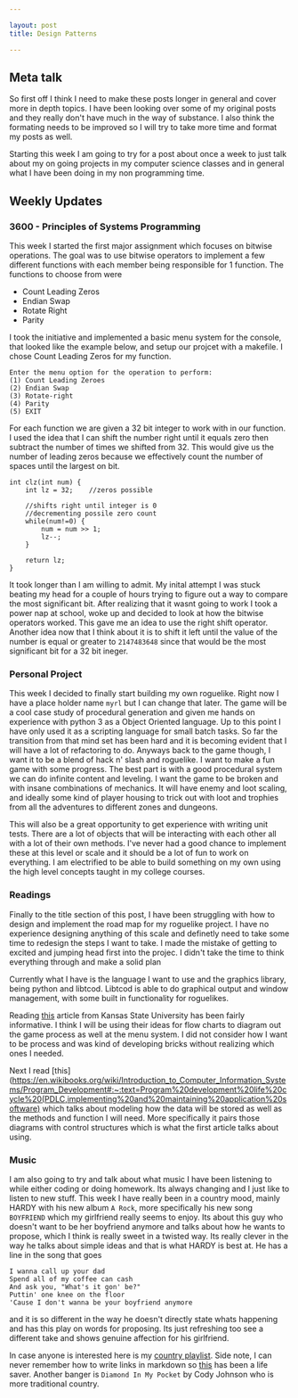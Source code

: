 ```yaml
---

layout: post
title: Design Patterns

---
```


## Meta talk
So first off I think I need to make these posts longer in general and cover more in depth topics. I have been looking over some of my original posts and they really don't have
much in the way of substance. I also think the formating needs to be improved so I will try to take more time and format my posts as well.

Starting this week I am going to try for a post about once a week to just talk about my on going projects in my computer science classes and in general what I have been doing in my non programming time.

## Weekly Updates

### 3600 - Principles of Systems Programming
This week I started the first major assignment which focuses on bitwise operations. The goal was to use bitwise operators to implement a few different functions with each member being responsible for 1 function. The functions to choose from were
* Count Leading Zeros
* Endian Swap
* Rotate Right
* Parity

I took the initiative and implemented a basic menu system for the console, that looked like the example below, and setup our projcet with a makefile. 
I chose Count Leading Zeros for my function.

```
Enter the menu option for the operation to perform:
(1) Count Leading Zeroes
(2) Endian Swap
(3) Rotate-right
(4) Parity
(5) EXIT
```

For each function we are given a 32 bit integer to work with in our function. I used the idea that I can shift the number right until it equals zero then subtract the
number of times we shifted from 32. This would give us the number of leading zeros because we effectively count the number of spaces until the largest on bit.
``` 
int clz(int num) {
    int lz = 32;    //zeros possible

    //shifts right until integer is 0
    //decrementing possile zero count 
    while(num!=0) {
        num = num >> 1;
        lz--;
    }

    return lz;
}
```

It took longer than I am willing to admit. My inital attempt I was stuck beating my head for a couple of hours trying to figure out a way to compare the most significant bit. After realizing that it wasnt going to work I took a power nap at school, woke up and decided to look at how the bitwise operators worked. This gave me an idea to use the right shift operator. Another idea now that I think about it is to shift it left until the value of the number is equal or greater to `2147483648` since that would be the most significant bit for a 32 bit ineger.


### Personal Project

This week I decided to finally start building my own roguelike. Right now I have a place holder name `myrl` but I can change that later. The game will be a cool case study of procedural generation and given me hands on experience with python 3 as a Object Oriented language. Up to this point I have only used it as a scripting language for small batch tasks. So far the transition from that mind set has been hard and it is becoming evident that I will have a lot of refactoring to do. Anyways back to the game though, I want it to be a blend of hack n' slash and roguelike. I want to make a fun game with some progress. The best part is with a good procedural system we can do infinite content and leveling. I want the game to be broken and with insane combinations of mechanics. It will have enemy and loot scaling, and ideally some kind of player housing to trick out with loot and trophies from all the adventures to different zones and dungeons.

This will also be a great opportunity to get experience with writing unit tests. There are a lot of objects that will be interacting with each other all with a lot of their own methods. I've never had a good chance to implement these at this level or scale and it should be a lot of fun to work on everything. I am electrified to be able to build something on my own using the high level concepts taught in my college courses.


### Readings

Finally to the title section of this post, I have been struggling with how to design and implement the road map for my roguelike project. I have no experience designing anything of this scale and definetly need to take some time to redesign the steps I want to take. I made the mistake of getting to excited and jumping head first into the projec. I didn't take the time to think everything through and make a solid plan

Currently what I have is the language I want to use and the graphics library, being python and libtcod. Libtcod is able to do graphical output and window management, with some built in functionality for roguelikes.

Reading [this](http://people.cs.ksu.edu/~schmidt/300s05/Lectures/Lecture0.html) article from Kansas State University has been fairly informative. I think I will be using their ideas for flow charts to diagram out the game process as well at the menu system. I did not consider how I want to be process and was kind of developing bricks without realizing which ones I needed.

Next I read [this](https://en.wikibooks.org/wiki/Introduction_to_Computer_Information_Systems/Program_Development#:~:text=Program%20development%20life%20cycle%20(PDLC,implementing%20and%20maintaining%20application%20software) which talks about modeling how the data will be stored as well as the methods and function I will need. More specifically it pairs those diagrams with control structures which is what the first article talks about using.

### Music

I am also going to try and talk about what music I have been listening to while either coding or doing homework. Its always changing and I just like to listen to new stuff.
This week I have really been in a country mood, mainly HARDY with his new album `A Rock`, more specifically his new song `BOYFRIEND` which my girlfriend really seems to enjoy. Its about this guy who doesn't want to be her boyfriend anymore and talks about how he wants to propose, which I think is really sweet in a twisted way. Its really clever in the way he talks about simple ideas and that is what HARDY is best at. He has a line in the song that goes
```
I wanna call up your dad
Spend all of my coffee can cash
And ask you, "What's it gon' be?"
Puttin' one knee on the floor
'Cause I don't wanna be your boyfriend anymore
```
and it is so different in the way he doesn't directly state whats happening and has this play on words for proposing. Its just refreshing too see a different take and shows genuine affection for his girlfriend.

In case anyone is interested here is my [country playlist](https://open.spotify.com/playlist/2ZfCjrhMTLq0JLQCNigeV0?si=r3GcBN-fSo6ZlHaH1eLX0g). Side note, I can never remember how to write links in markdown so [this](https://www.markdownguide.org/basic-syntax/) has been a life saver.
Another banger is `Diamond In My Pocket` by Cody Johnson who is more traditional country.